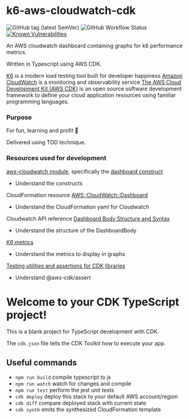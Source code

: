 # k6-aws-cloudwatch-cdk
 ![GitHub tag (latest SemVer)](https://img.shields.io/github/v/tag/matthewthomasgb/k6-aws-cloudwatch-cdk?label=version) ![GitHub Workflow Status](https://img.shields.io/github/workflow/status/matthewthomasgb/k6-aws-cloudwatch-cdk/main-release) [![Known Vulnerabilities](https://snyk.io/test/github/matthewthomasgb/k6-aws-cloudwatch-cdk/badge.svg?targetFile=package.json)](https://snyk.io/test/github/matthewthomasgb/k6-aws-cloudwatch-cdk?targetFile=package.json)

An AWS cloudwatch dashboard containing graphs for k6 performance metrics. 

Written in Typescript using AWS CDK. 

[K6](https://github.com/loadimpact/k6) is a modern load testing tool built for developer happiness
[Amazon CloudWatch](https://aws.amazon.com/cloudwatch/) is a monitoring and observability service 
[The AWS Cloud Development Kit (AWS CDK)](https://aws.amazon.com/cdk/) is an open source software development framework to define your cloud application resources using familiar programming languages.

### Purpose
For fun, learning and profit 🤑

Delivered using TDD technique. 

### Resources used for development
[aws-cloudwatch module](https://docs.aws.amazon.com/cdk/api/latest/docs/aws-cloudwatch-readme.html), specifically the [dashboard construct](https://docs.aws.amazon.com/cdk/api/latest/docs/@aws-cdk_aws-cloudwatch.Dashboard.html)
- Understand the constructs 

CloudFormation resource [AWS::CloudWatch::Dashboard](https://docs.aws.amazon.com/AWSCloudFormation/latest/UserGuide/aws-resource-cloudwatch-dashboard.html)
- Understand the CloudFormation yaml for Cloudwatch

Cloudwatch API reference [Dashboard Body Structure and Syntax](https://docs.aws.amazon.com/AmazonCloudWatch/latest/APIReference/CloudWatch-Dashboard-Body-Structure.html)
- Understand the structure of the DashboardBody 

[K6 metrics](https://k6.io/docs/using-k6/metrics)
- Understand the metrics to display in graphs

[Testing utilities and assertions for CDK libraries](https://github.com/aws/aws-cdk/tree/master/packages/%40aws-cdk/assert)
- Understand @aws-cdk/assert
# Welcome to your CDK TypeScript project!

This is a blank project for TypeScript development with CDK.

The `cdk.json` file tells the CDK Toolkit how to execute your app.

## Useful commands

- `npm run build` compile typescript to js
- `npm run watch` watch for changes and compile
- `npm run test` perform the jest unit tests
- `cdk deploy` deploy this stack to your default AWS account/region
- `cdk diff` compare deployed stack with current state
- `cdk synth` emits the synthesized CloudFormation template
